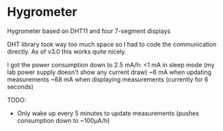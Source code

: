 # Hygrometer
Hygrometer based on DHT11 and four 7-segment displays

DHT library took way too much space so I had to code the communication directly.
As of v3.0 this works quite nicely.

I got the power consumption down to 2.5 mA/h:
<1 mA in sleep mode (my lab power supply doesn't show any current draw)
~6 mA when updating measurements
~68 mA when displaying measurements (currently for 6 seconds)

TODO:
- Only wake up every 5 minutes to update measurements (pushes consumption down to ~100µA/h)
